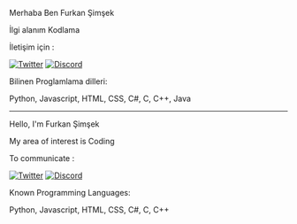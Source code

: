 Merhaba Ben Furkan Şimşek

İlgi alanım Kodlama

İletişim için : </p>
[![Twitter](https://img.shields.io/badge/Twitter-1DA1F2?style=for-the-badge&logo=twitter&logoColor=white)](https://twitter.com/Specialf_forces)
[![Discord](https://img.shields.io/badge/Discord-7289DA?style=for-the-badge&logo=discord&logoColor=white)](https://discord.gg/sNrQwFaABR)


Bilinen Proglamlama dilleri: </p>
Python,
 Javascript,
 HTML,
 CSS,
 C#,
 C,
 C++,
 Java

------------------------





Hello, I'm Furkan Şimşek

My area of interest is Coding

To communicate : </p>
[![Twitter](https://img.shields.io/badge/Twitter-1DA1F2?style=for-the-badge&logo=twitter&logoColor=white)](https://twitter.com/Specialf_forces)
[![Discord](https://img.shields.io/badge/Discord-7289DA?style=for-the-badge&logo=discord&logoColor=white)](https://discord.gg/sNrQwFaABR)


Known Programming Languages:</p>
Python,
 Javascript,
 HTML,
 CSS,
 C#,
 C,
 C++
